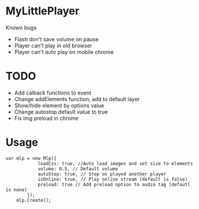 MyLittlePlayer
==============
Known bugs
- Flash don't save volume on pause
- Player can't play in old browser
- Player can't auto play on mobile chrome

TODO
==============
- Add calback functions to event
- Change addElements function, add to default layer
- Show/hide element by options value
- Change autostop default value to true
- Fix img preload in chrome

Usage
==============
```
var mlp = new Mlp({
            loadCss: true, //Auto load images and set size to elements
            volume: 0.5, // Default volume
            autoStop: true, // Stop on played another player
            isOnline: true, // Play online stream (default is false)
            preload: true // Add preload option to audio tag (defautl is none)
        });
    mlp.Create();

```
